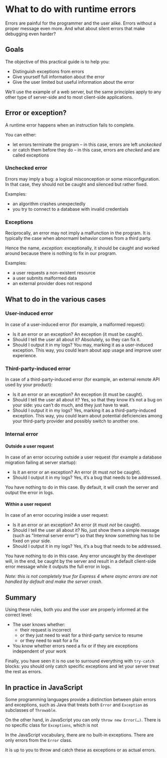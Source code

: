 # What to do with runtime errors

Errors are painful for the programmer and the user alike. Errors without a proper message even more. And what about silent errors that make debugging even harder?

## Goals

The objective of this practical guide is to help you:

- Distinguish exceptions from errors
- Give yourself full information about the error
- Give the user limited but useful information about the error

We’ll use the example of a web server, but the same principles apply to any other type of server-side and to most client-side applications.

## Error or exception?

A runtime error happens when an instruction fails to complete.

You can either:

- let errors terminate the program – in this case, errors are left _unckecked_
- or catch them before they do – in this case, errors are _checked_ and are called exceptions

### Unchecked error

Errors may imply a bug: a logical misconception or some misconfiguration. In that case, they should not be caught and silenced but rather fixed.

Examples:

- an algorithm crashes unexpectedly
- you try to connect to a database with invalid credentials

### Exceptions

Reciprocally, an error may not imply a malfunction in the program. It is typically the case when abnormaml behavior comes from a third party.

Hence the name, _exception_: exceptionally, it should be caught and worked around because there is nothing to fix in our program.

Examples:

- a user requests a non-existent resource
- a user submits malformed data
- an external provider does not respond

## What to do in the various cases

### User-induced error

In case of a user-induced error (for example, a malformed request):

- Is it an error or an exception? An exception (it must be caught).
- Should I tell the user all about it? Absolutely, so they can fix it.
- Should I output it in my logs? You may, marking it as a user-induced exception. This way, you could learn about app usage and improve user experience.

### Third-party-induced error

In case of a third-party-induced error (for example, an external remote API used by your product):

- Is it an error or an exception? An exception (it must be caught).
- Should I tell the user all about it? Yes, so that they know it’s not a bug on your side: you can’t do much, and they just have to wait.
- Should I output it in my logs? Yes, marking it as a third-party-induced exception. This way, you could learn about potential deficiencies among your third-party provider and possibly switch to another one.

### Internal error

#### Outside a user request

In case of an error occuring outside a user request (for example a database migration failing at server startup):

- Is it an error or an exception? An error (it must _not_ be caught).
- Should I output it in my logs? Yes, it’s a bug that needs to be addressed.

You have nothing to do in this case. By default, it will crash the server and output the error in logs.

#### Within a user request

In case of an error occuring inside a user request:

- Is it an error or an exception? An error (it must _not_ be caught).
- Should I tell the user all about it? No, just show them a simple message (such as "Internal server error") so that they know something has to be fixed on your side.
- Should I output it in my logs? Yes, it’s a bug that needs to be addressed.

You have nothing to do in this case. Any error uncaught by the developer will, in the end, be caught by the server and result in a default client-side error message while it outputs the full error in logs.

_Note: this is not completely true for Express 4 where async errors are not handled by default and make the server crash_.

## Summary

Using these rules, both you and the user are properly informed at the correct level:

- The user knows whether:
  - their request is incorrect
  - or they just need to wait for a third-party service to resume
  - or they need to wait for a fix
- You know whether errors need a fix or if they are exceptions independent of your work

Finally, you have seen it is no use to surround everything with `try-catch` blocks: you should only catch specific exceptions and let your server treat the rest as errors.

## In practice in JavaScript

Some programming languages provide a distinction between plain errors and exceptions, such as Java that treats both `Error` and `Exception` as subclasses of `Throwable`.

On the other hand, in JavaScript you can only `throw new Error(…)`. There is no specific class for `Exceptions`, which is not

In the JavaScript vocabulary, there are no built-in exceptions. There are only errors from the `Error` class.

It is up to you to throw and catch these as exceptions or as actual errors.
